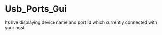 # Usb_Ports_Gui

Its live displaying device name and port Id which currently connected with your host
